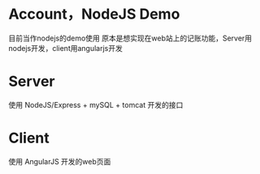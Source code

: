 # Account，NodeJS Demo
目前当作nodejs的demo使用
原本是想实现在web站上的记账功能，Server用nodejs开发，client用angularjs开发

# Server
使用 NodeJS/Express + mySQL + tomcat 开发的接口

# Client
使用 AngularJS 开发的web页面
